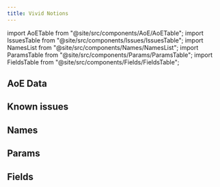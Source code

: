 ```yaml
---
title: Vivid Notions
---
```


import AoETable from "@site/src/components/AoE/AoETable";
import IssuesTable from "@site/src/components/Issues/IssuesTable";
import NamesList from "@site/src/components/Names/NamesList";
import ParamsTable from "@site/src/components/Params/ParamsTable";
import FieldsTable from "@site/src/components/Fields/FieldsTable";

## AoE Data

<AoETable item_key="vividnotions" data_src="weapon" />

## Known issues

<IssuesTable item_key="vividnotions" data_src="weapon" />

## Names

<NamesList item_key="vividnotions" data_src="weapon" />

## Params

<ParamsTable item_key="vividnotions" data_src="weapon" />

## Fields

<FieldsTable item_key="vividnotions" data_src="weapon" />
